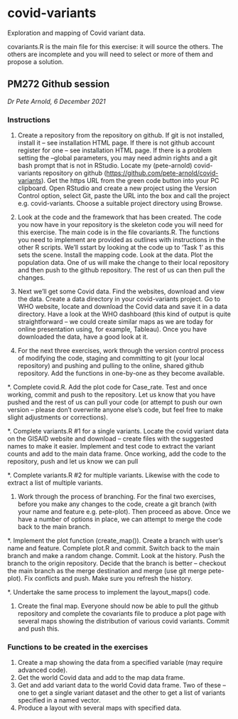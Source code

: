# covid-variants
Exploration and mapping of Covid variant data.

covariants.R is the main file for this exercise: it will source the others. The others are incomplete and you will need to select or more of them and propose a solution.

## PM272 Github session

_Dr Pete Arnold, 6 December 2021_

### Instructions
1. Create a repository from the repository on github.
	If git is not installed, install it – see installation HTML page.
	If there is not github account register for one – see installation HTML page.
If there is a problem setting the –global parameters, you may need admin rights and a git 
bash prompt that is not in RStudio.
Locate my (pete-arnold) covid-variants repository on github (https://github.com/pete-arnold/covid-variants).
Get the https URL from the green code button into your PC clipboard.
Open RStudio and create a new project using the Version Control option, select Git, paste the URL into the box and call the project e.g. covid-variants. Choose a suitable project directory using Browse.

1. Look at the code and the framework that has been created.
The code you now have in your repository is the skeleton code you will need for this 
exercise. The main code is in the file covariants.R. The functions you need to implement are provided as outlines with instructions in the other R scripts.
We’ll sstart by looking at the code up to ‘Task 1’ as this sets the scene.
Install the mapping code. Look at the data. Plot the population data.
One of us will make the change to their local repository and then push to the github 
repository. The rest of us can then pull the changes.

1. Next we’ll get some Covid data. Find the websites, download and view the data.
Create a data directory in your covid-variants project. Go to WHO website, locate and download the Covid data and save it in a data directory.
Have a look at the WHO dashboard (this kind of output is quite straightforward – we could create similar maps as we are today for online presentation using, for example, Tableau). Once you have downloaded the data, have a good look at it.

1. For the next three exercises, work through the version control process of modifying the code, staging and committing to git (your local repository) and pushing and pulling to the online, shared github repository. Add the functions in one-by-one as they become available. 

*. Complete covid.R. Add the plot code for Case_rate. Test and once working, commit and push to the repository. Let us know that you have pushed and the rest of us can pull your code (or attempt to push our own version – please don’t overwrite anyone else’s code, but feel free to make slight adjustments or corrections).

*. Complete variants.R #1 for a single variants. Locate the covid variant data on the GISAID website and download – create files with the suggested names to make it easier. Implement and test code to extract the variant counts and add to the main data frame. Once working, add the code to the repository, push and let us know we can pull

*. Complete variants.R #2 for multiple variants. Likewise with the code to extract a list of multiple variants.

1. Work through the process of branching. For the final two exercises, before you make any changes to the code, create a git branch (with your name and feature e.g. pete-plot). Then proceed as above. Once we have a number of options in place, we can attempt to merge the code back to the main branch.

*. Implement the plot function (create_map()). Create a branch with user’s name and feature. Complete plot.R and commit. Switch back 
to the main branch and make a random change. Commit. Look at the history. Push the branch to the origin repository. Decide that the branch is better – checkout the main branch as the merge destination and merge (use git merge pete-plot). Fix conflicts and push. Make sure you refresh the history.

*. Undertake the same process to implement the layout_maps() code. 

1. Create the final map. Everyone should now be able to pull the github repository and complete the covariants file to produce a plot page with several maps showing the distribution of various covid variants. Commit and push this.

### Functions to be created in the exercises
1. Create a map showing the data from a specified variable (may require advanced code).
1. Get the world Covid data and add to the map data frame.
1. Get and add variant data to the world Covid data frame. Two of these – one to get a single variant dataset and the other to get a list of variants specified in a named vector.
1. Produce a layout with several maps with specified data.
